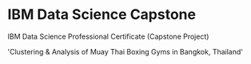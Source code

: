 # IBM Data Science Capstone

IBM Data Science Professional Certificate 
(Capstone Project) 

'Clustering & Analysis of Muay Thai Boxing Gyms in Bangkok, Thailand'
